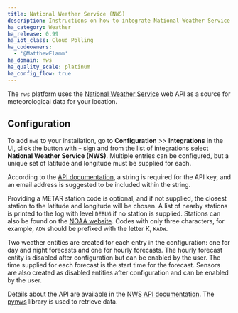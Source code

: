 ```yaml
---
title: National Weather Service (NWS)
description: Instructions on how to integrate National Weather Service data within Home Assistant.
ha_category: Weather
ha_release: 0.99
ha_iot_class: Cloud Polling
ha_codeowners:
  - '@MatthewFlamm'
ha_domain: nws
ha_quality_scale: platinum
ha_config_flow: true
---
```


The `nws` platform uses the [National Weather Service](https://www.weather.gov) web API as a source for meteorological data for your location.

## Configuration

To add `nws` to your installation, go to **Configuration** >> **Integrations** in the UI, click the button with `+` sign and from the list of integrations select **National Weather Service (NWS)**. Multiple entries can be configured, but a unique set of latitude and longitude must be supplied for each.

According to the [API documentation](https://www.weather.gov/documentation/services-web-api/), a string is required for the API key, and an email address is suggested to be included within the string.

Providing a METAR station code is optional, and if not supplied, the closest station to the latitude and longitude will be chosen. A list of nearby stations is printed to the log with level `DEBUG` if no station is supplied. Stations can also be found on the [NOAA website](https://www.cnrfc.noaa.gov/metar.php). Codes with only three characters, for example, `ADW` should be prefixed with the letter K, `KADW`.

Two weather entities are created for each entry in the configuration: one for day and night forecasts and one for hourly forecasts. The hourly forecast entity is disabled after configuration but can be enabled by the user. The time supplied for each forecast is the start time for the forecast. Sensors are also created as disabled entities after configuration and can be enabled by the user.

Details about the API are available in the [NWS API documentation](https://www.weather.gov/documentation/services-web-api). The [pynws](https://github.com/MatthewFlamm/pynws) library is used to retrieve data.
